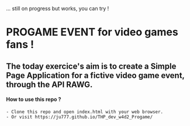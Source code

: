 ... still on progress but works, you can try !

# PROGAME EVENT for video games fans !

## The today exercice's aim is to create a Simple Page Application for a fictive video game event, through the API RAWG.

#### How to use this repo ?
    - Clone this repo and open index.html with your web browser.
    - Or visit https://ju777.github.io/THP_dev_w4d2_Progame/